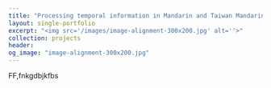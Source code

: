 ```yaml
---
title: "Processing temporal information in Mandarin and Taiwan Mandarin"
layout: single-portfolio
excerpt: "<img src='/images/image-alignment-300x200.jpg' alt=''>"
collection: projects
header:
og_image: "image-alignment-300x200.jpg"
---
```


FF,fnkgdbjkfbs